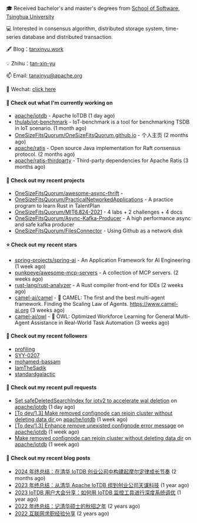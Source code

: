 🎓 Received bachelor's and master's degrees from [School of Software, Tsinghua University](https://www.thss.tsinghua.edu.cn/)

💻 Interested in consensus algorithm, distributed storage system, time-series database and distributed transaction.

🖋 Blog：[tanxinyu.work](https://tanxinyu.work)

💡 Zhihu：[tan-xin-yu](https://www.zhihu.com/people/tan-xin-yu-22)

📫 Email: [tanxinyu@apache.org](mailto:tanxinyu@apache.org)

💬 Wechat: [click here](https://github.com/LebronAl/LebronAl/issues/1)

#### 👷 Check out what I'm currently working on

- [apache/iotdb](https://github.com/apache/iotdb) - Apache IoTDB (1 day ago)
- [thulab/iot-benchmark](https://github.com/thulab/iot-benchmark) - IoT-benchmark is a tool for benchmarking TSDB in IoT scenario. (1 month ago)
- [OneSizeFitsQuorum/OneSizeFitsQuorum.github.io](https://github.com/OneSizeFitsQuorum/OneSizeFitsQuorum.github.io) - 个人主页 (2 months ago)
- [apache/ratis](https://github.com/apache/ratis) - Open source Java implementation for Raft consensus protocol. (2 months ago)
- [apache/ratis-thirdparty](https://github.com/apache/ratis-thirdparty) - Third-party dependencies for Apache Ratis (3 months ago)

#### 🌱 Check out my recent projects

- [OneSizeFitsQuorum/awesome-async-thrift](https://github.com/OneSizeFitsQuorum/awesome-async-thrift) - 
- [OneSizeFitsQuorum/PracticalNetworkedApplications](https://github.com/OneSizeFitsQuorum/PracticalNetworkedApplications) - A practice program to learn Rust in TalentPlan
- [OneSizeFitsQuorum/MIT6.824-2021](https://github.com/OneSizeFitsQuorum/MIT6.824-2021) - 4 labs &#43; 2 challenges &#43; 4 docs
- [OneSizeFitsQuorum/Async-Kafka-Producer](https://github.com/OneSizeFitsQuorum/Async-Kafka-Producer) - A high performance async and safe kafka producer
- [OneSizeFitsQuorum/FilesConnector](https://github.com/OneSizeFitsQuorum/FilesConnector) - Using Github as a network disk

#### ⭐ Check out my recent stars

- [spring-projects/spring-ai](https://github.com/spring-projects/spring-ai) - An Application Framework for AI Engineering (1 week ago)
- [punkpeye/awesome-mcp-servers](https://github.com/punkpeye/awesome-mcp-servers) - A collection of MCP servers. (2 weeks ago)
- [rust-lang/rust-analyzer](https://github.com/rust-lang/rust-analyzer) - A Rust compiler front-end for IDEs (2 weeks ago)
- [camel-ai/camel](https://github.com/camel-ai/camel) - 🐫 CAMEL: The first and the best multi-agent framework. Finding the Scaling Law of Agents. https://www.camel-ai.org (3 weeks ago)
- [camel-ai/owl](https://github.com/camel-ai/owl) - 🦉 OWL: Optimized Workforce Learning for General Multi-Agent Assistance in Real-World Task Automation (3 weeks ago)

#### 👯 Check out my recent followers

- [profiling](https://github.com/profiling)
- [SYY-0207](https://github.com/SYY-0207)
- [mohamed-bassam](https://github.com/mohamed-bassam)
- [IamTheSadik](https://github.com/IamTheSadik)
- [standardgalactic](https://github.com/standardgalactic)

#### 🔨 Check out my recent pull requests

- [Set safeDeletedSearchIndex for iotv2 to accelerate wal deletion](https://github.com/apache/iotdb/pull/15221) on [apache/iotdb](https://github.com/apache/iotdb) (1 day ago)
- [[To dev/1.3] Make removed confignode can rejoin cluster without deleting data dir ](https://github.com/apache/iotdb/pull/15123) on [apache/iotdb](https://github.com/apache/iotdb) (1 week ago)
- [[To dev/1.3] Enhance remove unexisted confignode error message](https://github.com/apache/iotdb/pull/15120) on [apache/iotdb](https://github.com/apache/iotdb) (1 week ago)
- [Make removed confignode can rejoin cluster without deleting data dir](https://github.com/apache/iotdb/pull/15118) on [apache/iotdb](https://github.com/apache/iotdb) (1 week ago)

#### 📜 Check out my recent blog posts

- [2024 年终总结：在清华 IoTDB 创业公司中构建起摩尔定律成长节奏](https://tanxinyu.work/2024-annual-summary/) (2 months ago)
- [2023 年终总结：从清华 Apache IoTDB 组到创业公司天谋科技](https://tanxinyu.work/2023-annual-summary/) (1 year ago)
- [2023 IoTDB 用户大会分享：如何用 IoTDB 监控工具进行深度系统调优](https://tanxinyu.work/2023-iotdb-submit/) (1 year ago)
- [2022 年终总结：记清华硕士的秋招之年](https://tanxinyu.work/2022-annual-summary/) (2 years ago)
- [2022 互联网求职经验分享](https://tanxinyu.work/2022-internet-job-hunting-experience-sharing/) (2 years ago)
